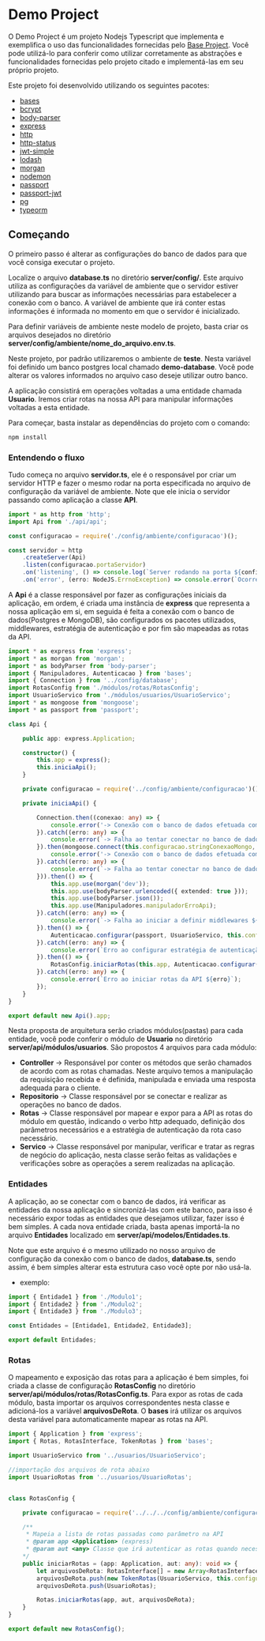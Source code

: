 # Demo Project 

O Demo Project é um projeto Nodejs Typescript que implementa e exemplifica o uso das funcionalidades fornecidas pelo [Base Project](https://github.com/lucasfernandoassiswebdev/Bases). Você pode utilizá-lo para conferir como utilizar corretamente as abstrações e funcionalidades fornecidas pelo projeto citado e implementá-las em seu próprio projeto.

Este projeto foi desenvolvido utilizando os seguintes pacotes:
- [bases](https://github.com/lucasfernandoassiswebdev/Bases)
- [bcrypt](https://www.npmjs.com/package/bcrypt)
- [body-parser](https://www.npmjs.com/package/body-parser)
- [express](https://expressjs.com/pt-br/)
- [http](https://www.npmjs.com/package/http)
- [http-status](https://www.npmjs.com/package/http-status)
- [jwt-simple](https://www.npmjs.com/package/jwt-simple)
- [lodash](https://lodash.com/)
- [morgan](https://www.npmjs.com/package/morgan)
- [nodemon](https://nodemon.io/)
- [passport](https://www.npmjs.com/package/passport)
- [passport-jwt](https://www.npmjs.com/package/passport-jwt)
- [pg](https://www.npmjs.com/package/pg)
- [typeorm](https://typeorm.io/#/)

## Começando

O primeiro passo é alterar as configurações do banco de dados para que você consiga executar o projeto.

Localize o arquivo **database.ts** no diretório **server/config/**. Este arquivo utiliza as configurações da variável de ambiente que o servidor estiver utilizando para buscar as informações necessárias para estabelecer a conexão com o banco. A variável de ambiente que irá conter estas informações é informada no momento em que o servidor é inicializado.

Para definir variáveis de ambiente neste modelo de projeto, basta criar os arquivos desejados no diretório **server/config/ambiente/nome_do_arquivo.env.ts**.

Neste projeto, por padrão utilizaremos o ambiente de **teste**. Nesta variável foi definido um banco postgres local chamado **demo-database**. Você pode alterar os valores informados no arquivo caso deseje utilizar outro banco.

A aplicação consistirá em operações voltadas a uma entidade chamada **Usuario**. Iremos criar rotas na nossa API para manipular informações voltadas a esta entidade.

Para começar, basta instalar as dependências do projeto com o comando:

```bash
npm install 
```

### Entendendo o fluxo

Tudo começa no arquivo **servidor.ts**, ele é o responsável por criar um servidor HTTP e fazer o mesmo rodar na porta especificada no arquivo de configuração da variável de ambiente. Note que ele inicia o servidor passando como aplicação a classe **API**.

```typescript
import * as http from 'http';
import Api from './api/api';

const configuracao = require('./config/ambiente/configuracao')();

const servidor = http
    .createServer(Api)
    .listen(configuracao.portaServidor)
    .on('listening', () => console.log(`Server rodando na porta ${configuracao.portaServidor}`))
    .on('error', (erro: NodeJS.ErrnoException) => console.error(`Ocorreu um erro ${erro}`));

```

A **Api** é a classe responsável por fazer as configurações iniciais da aplicação, em ordem, é criada uma instância de **express** que representa a nossa aplicação em si, em seguida é feita a conexão com o banco de dados(Postgres e MongoDB), são configurados os pacotes utilizados, middlewares, estratégia de autenticação e por fim são mapeadas as rotas da API.

```typescript
import * as express from 'express';
import * as morgan from 'morgan';
import * as bodyParser from 'body-parser';
import { Manipuladores, Autenticacao } from 'bases';
import { Connection } from '../config/database';
import RotasConfig from './módulos/rotas/RotasConfig';
import UsuarioServico from './módulos/usuarios/UsuarioServico';
import * as mongoose from 'mongoose';
import * as passport from 'passport';

class Api {

    public app: express.Application;    

    constructor() {
        this.app = express();
        this.iniciaApi();
    }

    private configuracao = require('../config/ambiente/configuracao')();

    private iniciaApi() {

        Connection.then((conexao: any) => {            
            console.error('-> Conexão com o banco de dados efetuada com sucesso! (Postgres)');
        }).catch((erro: any) => {
            console.error(`-> Falha ao tentar conectar no banco de dados(Postgres) ${erro}`);
        }).then(mongoose.connect(this.configuracao.stringConexaoMongo, { useNewUrlParser: true }).then(() => {            
            console.error('-> Conexão com o banco de dados efetuada com sucesso! (Mongo)');
        }).catch((erro: any) => {
            console.error(`-> Falha ao tentar conectar no banco de dados(Mongo) ${erro}`);
        })).then(() => {
            this.app.use(morgan('dev'));
            this.app.use(bodyParser.urlencoded({ extended: true }));
            this.app.use(bodyParser.json());
            this.app.use(Manipuladores.manipuladorErroApi);
        }).catch((erro: any) => {
            console.error(`-> Falha ao iniciar a definir middlewares ${erro}`);
        }).then(() => {            
            Autenticacao.configurar(passport, UsuarioServico, this.configuracao.chave);            
        }).catch((erro: any) => {
            console.error(`Erro ao configurar estratégia de autenticação da API ${erro}`);
        }).then(() => {            
            RotasConfig.iniciarRotas(this.app, Autenticacao.configurar(passport, UsuarioServico, this.configuracao.chave));
        }).catch((erro: any) => {
            console.error(`Erro ao iniciar rotas da API ${erro}`);
        });
    }
}

export default new Api().app;

```

Nesta proposta de arquitetura serão criados módulos(pastas) para cada entidade, você pode conferir o módulo de **Usuario** no diretório **server/api/módulos/usuarios**.
São propostos 4 arquivos para cada módulo:
- **Controller** -> Responsável por conter os métodos que serão chamados de acordo com as rotas chamadas. Neste arquivo temos a manipulação da requisição recebida e é definida, manipulada e enviada uma resposta adequada para o cliente.
- **Repositorio** -> Classe responsável por se conectar e realizar as operações no banco de dados.
- **Rotas** -> Classe responsável por mapear e expor para a API as rotas do módulo em questão, indicando o verbo http adequado, definição dos parâmetros necessários e a estratégia de autenticação da rota caso necessário.
- **Servico** -> Classe responsável por manipular, verificar e tratar as regras de negócio do aplicação, nesta classe serão feitas as validações e verificações sobre as operações a serem realizadas na aplicação.

### Entidades

A aplicação, ao se conectar com o banco de dados, irá verificar as entidades da nossa aplicação e sincronizá-las com este banco, para isso é necessário expor todas as entidades que desejamos utilizar, fazer isso é bem simples. A cada nova entidade criada, basta apenas importá-la no arquivo **Entidades** localizado em **server/api/modelos/Entidades.ts**.

Note que este arquivo é o mesmo utilizado no nosso arquivo de configuração da conexão com o banco de dados, **database.ts**, sendo assim, é bem simples alterar esta estrutura caso você opte por não usá-la.

- exemplo:

```typescript
import { Entidade1 } from './Modulo1';
import { Entidade2 } from './Modulo2';
import { Entidade3 } from './Modulo3';

const Entidades = [Entidade1, Entidade2, Entidade3];

export default Entidades;
```

### Rotas

O mapeamento e exposição das rotas para a aplicação é bem simples, foi criada a classe de configuração **RotasConfig** no diretório **server/api/módulos/rotas/RotasConfig.ts**.
Para expor as rotas de cada módulo, basta importar os arquivos correspondentes nesta classe e adicioná-los a variável **arquivosDeRota**. O **bases** irá utilizar os arquivos desta variável para automaticamente mapear as rotas na API.

```typescript
import { Application } from 'express';
import { Rotas, RotasInterface, TokenRotas } from 'bases';

import UsuarioServico from '../usuarios/UsuarioServico';

//importação dos arquivos de rota abaixo
import UsuarioRotas from '../usuarios/UsuarioRotas';


class RotasConfig {

    private configuracao = require('../../../config/ambiente/configuracao')();

    /** 
     * Mapeia a lista de rotas passadas como parâmetro na API
     * @param app <Application> (express)
     * @param aut <any> Classe que irá autenticar as rotas quando necessário     
    */
    public iniciarRotas = (app: Application, aut: any): void => {
        let arquivosDeRota: RotasInterface[] = new Array<RotasInterface>();
        arquivosDeRota.push(new TokenRotas(UsuarioServico, this.configuracao.chave));
        arquivosDeRota.push(UsuarioRotas);

        Rotas.iniciarRotas(app, aut, arquivosDeRota);
    }
}

export default new RotasConfig();
```